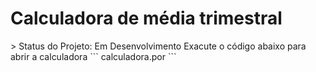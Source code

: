 <h1> Calculadora de média trimestral </h1>
> Status do Projeto: Em Desenvolvimento
Exacute o código abaixo para abrir a calculadora
```
calculadora.por
```
